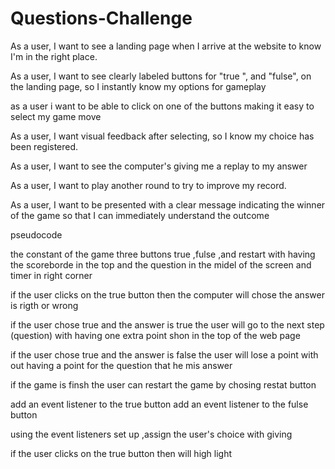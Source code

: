 # Questions-Challenge

As a user, I want to see a landing page when I arrive at the website to know I'm in the right place.

As a user, I want to see clearly labeled buttons for "true ", and "fulse", on the landing page, so I instantly know my options for gameplay

as a user i want to be able to click on one of the 
buttons making it easy to select my game move

As a user, I want visual feedback after selecting, so I know my choice has been registered.

As a user, I want to see the computer's giving me a 
replay  to my answer

As a user, I want to play another round to try to improve my record.

As a user, I want to be presented with a clear message indicating the winner of the game so that I can immediately understand the outcome

pseudocode

 the constant of the game  three buttons true ,fulse ,and restart with having the scoreborde in the top and the question in the midel of the screen and  timer in right corner

if the user clicks on the true button then the computer will chose the answer is rigth or wrong

if the user chose true and the answer is true the user will go to the next step (question) with having one extra point shon in the top of the web page 

if the user chose true and the answer is false the user will lose a point with out having a point for the question that he mis answer

if the game is finsh the user can restart the game by chosing restat button

add an event listener to the true button
add an event listener to the fulse button

using the event listeners set up ,assign the user's choice with giving 


if the user clicks on the true button then will high light

 
